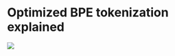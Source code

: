 # Optimized BPE tokenization explained

![](https://github.com/efficient_bpe_explanation/blob/bpe_walk_through.gif)